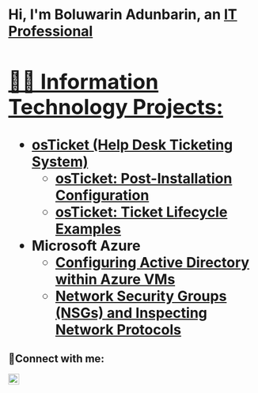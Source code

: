 <h1>Hi, I'm Boluwarin Adunbarin, an <a href="https://linkedin.com/in/boluwarin-adunbarin-505850219/">IT Professional

<h2>👨‍💻 Information Technology Projects:</h2>

- <b>osTicket (Help Desk Ticketing System)</b>
  - [osTicket: Post-Installation Configuration](https://github.com/boluadunbarin/post-install-config)
  - [osTicket: Ticket Lifecycle Examples](https://github.com/boluadunbarin/ticket-lifecycle)
- <b>Microsoft Azure</b>
  - [Configuring Active Directory within Azure VMs](https://github.com/boluadunbarin/configure-ad)
  - [Network Security Groups (NSGs) and Inspecting Network Protocols](https://github.com/boluadunbarin/azure-network-protocols)

<h2>🤳Connect with me:</h2>

[<img align="left" alt="Bolu | LinkedIn" width="22px" src="https://cdn.jsdelivr.net/npm/simple-icons@v3/icons/linkedin.svg" />][linkedin]



[linkedin]: https://linkedin.com/in/boluwarin-adunbarin-505850219/
